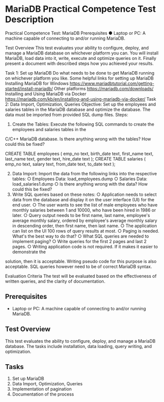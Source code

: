 # MariaDB Practical Competence Test Description

Practical Competence Test: MariaDB
Prerequisites
● Laptop or PC: A machine capable of connecting to and/or running MariaDB.

Test Overview
This test evaluates your ability to configure, deploy, and manage a MariaDB database on whichever
platform you can. You will install MariaDB, load data into it, write, execute and optimize queries on it.
Finally present a document with described steps how you achieved your results.

Task 1: Set up MariaDB
Do what needs to be done to get MariaDB running on whichever platform you like.
Some helpful links for setting up MariaDB
Installing MariaDB for Windows
https://www.mariadbtutorial.com/getting-started/install-mariadb/
Other platforms
https://mariadb.com/downloads/
Installing and Using MariaDB via Docker
https://mariadb.com/kb/en/installing-and-using-mariadb-via-docker/
Task 2: Data Import, Optimization, Queries
Objective: Set up the employees and salaries tables in the MariaDB database and optimize the
database. The data must be imported from provided SQL dump files.
Steps:
1. Create the Tables:
Execute the following SQL commands to create the employees and salaries tables in the

C/C++
MariaDB database. Is there anything wrong with the tables? How could this be fixed?

CREATE TABLE employees (
emp_no text,
birth_date text,
first_name text,
last_name text,
gender text,
hire_date text
);
CREATE TABLE salaries (
emp_no text,
salary text,
from_date text,
to_date text
);

2. Data Import:
Import the data from the following links into the respective tables:
○ Employees Data: load_employees.dump
○ Salaries Data: load_salaries1.dump
○ Is there anything wrong with the data? How could this be fixed?
3. Write SQL queries based on these notes:
○ Application needs to select data from the database and display it on the user
interface (UI) for the end user.
○ The user wants to see the list of male employees who have monthly salaries
between 1 and 10000, who have been hired in 1986 or later.
○ Query output needs to be first name, last name, employee's average monthly salary,
ordered by employee's average monthly salary in descending order, then first name,
then last name.
○ The application can list on the UI 100 rows of query results at most.
○ Paging is needed. What's the best way to do that?
○ What SQL queries are needed to implement paging?
○ Write queries for the first 2 pages and last 2 pages.
○ Writing application code is not required. If it makes it easier to demonstrate the

solution, then it is acceptable. Writing pseudo code for this purpose is also
acceptable. SQL queries however need to be of correct MariaDB syntax.

Evaluation Criteria
The test will be evaluated based on the effectiveness of written queries, and the clarity of
documentation.

## Prerequisites
- Laptop or PC: A machine capable of connecting to and/or running MariaDB.

## Test Overview
This test evaluates the ability to configure, deploy, and manage a MariaDB database. The tasks include installation, data loading, query writing, and optimization.

## Tasks
1. Set up MariaDB
2. Data Import, Optimization, Queries
3. Implementation of pagination
4. Documentation of the process
